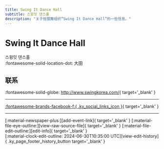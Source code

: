 ```yaml
---
title: Swing It Dance Hall
subtitle: 스윙잇 댄스홀
description: "关于摇摆舞组织“Swing It Dance Hall”的一些信息。"
---
```


# Swing It Dance Hall

스윙잇 댄스홀  
:fontawesome-solid-location-dot: 大田  


## 联系

:fontawesome-solid-globe: <http://www.swingkorea.com/>{ target='_blank' }  

---

 [:fontawesome-brands-facebook-f:{ .ky_social_links_icon }](https://www.facebook.com/swingitdancehalldaejeon){ target='_blank' }

---

<div class="ky_page_footer" markdown>
<div class="ky_page_footer_trailing" markdown="span">
[:material-newspaper-plus:][add-event-link]{ target='_blank' }
[:material-file-eye-outline:][view-raw-source-file]{ target='_blank' }
[:material-file-edit-outline:][edit-info]{ target='_blank' }
</div>
<div class="ky_page_footer_leading" markdown="span">
[:material-clock-edit-outline: 2024-06-30T10:35:00 UTC][view-edit-history]{ .ky_page_footer_history_button target='_blank' }
</div>
</div>

[add-event-link]: https://github.com/swingdance/events/issues/new?assignees=&labels=add+event&projects=&template=02-add_entity.yml&title=%5Bko_KR%5D%20%3CName%3E&region=ko_KR&province=Daejeon&city=Daejeon&org_id=swing-it-dance-hall "添加活动"
[view-raw-source-file]: https://github.com/swingdance/orgs/blob/main/ko_KR/swing-it-dance-hall.json "查看原始源文件"
[edit-info]: https://github.com/swingdance/orgs/issues/new?assignees=&labels=update+org&projects=&template=03-update_entity.yml&title=%5Bko_KR%5D%20Swing%20It%20Dance%20Hall&region=ko_KR&id=swing-it-dance-hall&name=Swing%20It%20Dance%20Hall "编辑信息"

[view-edit-history]: https://github.com/swingdance/orgs/commits/main/ko_KR/swing-it-dance-hall.json "查看编辑历史"

